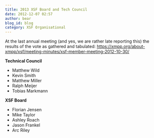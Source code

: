 ```yaml
---
title: 2013 XSF Board and Tech Council
date: 2012-12-07 02:57
author: bear
blog_id: blog
category: XSF Organisational
---
```


At the last annual meeting (and yes, we are rather late reporting this) the results of the vote as gathered and tabulated:
[https://xmpp.org/about-xmpp/<wbr>xsf/meeting-minutes/xsf-<wbr>member-meeting-2012-10-30/</wbr></wbr>](https://xmpp.org/about/xsf/meeting-minutes/xsf-member-meeting-2012-10-30/)

**Technical Council**

-   Matthew Wild
-   Kevin Smith
-   Matthew Miller
-   Ralph Meijer
-   Tobias Markmann

**XSF Board**

-   Florian Jensen
-   Mike Taylor
-   Ashley Roach
-   Jason Frankel
-   Arc Riley



